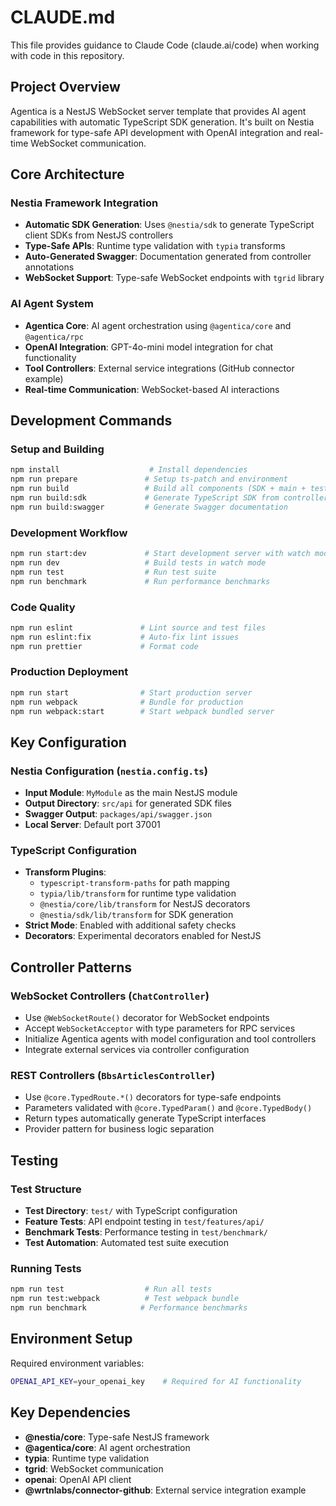 # CLAUDE.md

This file provides guidance to Claude Code (claude.ai/code) when working with code in this repository.

## Project Overview

Agentica is a NestJS WebSocket server template that provides AI agent capabilities with automatic TypeScript SDK generation. It's built on Nestia framework for type-safe API development with OpenAI integration and real-time WebSocket communication.

## Core Architecture

### Nestia Framework Integration
- **Automatic SDK Generation**: Uses `@nestia/sdk` to generate TypeScript client SDKs from NestJS controllers
- **Type-Safe APIs**: Runtime type validation with `typia` transforms
- **Auto-Generated Swagger**: Documentation generated from controller annotations
- **WebSocket Support**: Type-safe WebSocket endpoints with `tgrid` library

### AI Agent System
- **Agentica Core**: AI agent orchestration using `@agentica/core` and `@agentica/rpc`
- **OpenAI Integration**: GPT-4o-mini model integration for chat functionality
- **Tool Controllers**: External service integrations (GitHub connector example)
- **Real-time Communication**: WebSocket-based AI interactions

## Development Commands

### Setup and Building
```bash
npm install                    # Install dependencies
npm run prepare               # Setup ts-patch and environment
npm run build                 # Build all components (SDK + main + test)
npm run build:sdk             # Generate TypeScript SDK from controllers
npm run build:swagger         # Generate Swagger documentation
```

### Development Workflow
```bash
npm run start:dev             # Start development server with watch mode
npm run dev                   # Build tests in watch mode
npm run test                  # Run test suite
npm run benchmark             # Run performance benchmarks
```

### Code Quality
```bash
npm run eslint               # Lint source and test files
npm run eslint:fix           # Auto-fix lint issues
npm run prettier             # Format code
```

### Production Deployment
```bash
npm run start                # Start production server
npm run webpack              # Bundle for production
npm run webpack:start        # Start webpack bundled server
```

## Key Configuration

### Nestia Configuration (`nestia.config.ts`)
- **Input Module**: `MyModule` as the main NestJS module
- **Output Directory**: `src/api` for generated SDK files
- **Swagger Output**: `packages/api/swagger.json`
- **Local Server**: Default port 37001

### TypeScript Configuration
- **Transform Plugins**: 
  - `typescript-transform-paths` for path mapping
  - `typia/lib/transform` for runtime type validation
  - `@nestia/core/lib/transform` for NestJS decorators
  - `@nestia/sdk/lib/transform` for SDK generation
- **Strict Mode**: Enabled with additional safety checks
- **Decorators**: Experimental decorators enabled for NestJS

## Controller Patterns

### WebSocket Controllers (`ChatController`)
- Use `@WebSocketRoute()` decorator for WebSocket endpoints
- Accept `WebSocketAcceptor` with type parameters for RPC services
- Initialize Agentica agents with model configuration and tool controllers
- Integrate external services via controller configuration

### REST Controllers (`BbsArticlesController`)
- Use `@core.TypedRoute.*()` decorators for type-safe endpoints
- Parameters validated with `@core.TypedParam()` and `@core.TypedBody()`
- Return types automatically generate TypeScript interfaces
- Provider pattern for business logic separation

## Testing

### Test Structure
- **Test Directory**: `test/` with TypeScript configuration
- **Feature Tests**: API endpoint testing in `test/features/api/`
- **Benchmark Tests**: Performance testing in `test/benchmark/`
- **Test Automation**: Automated test suite execution

### Running Tests
```bash
npm run test                  # Run all tests
npm run test:webpack          # Test webpack bundle
npm run benchmark            # Performance benchmarks
```

## Environment Setup

Required environment variables:
```bash
OPENAI_API_KEY=your_openai_key    # Required for AI functionality
```

## Key Dependencies

- **@nestia/core**: Type-safe NestJS framework
- **@agentica/core**: AI agent orchestration
- **typia**: Runtime type validation
- **tgrid**: WebSocket communication
- **openai**: OpenAI API client
- **@wrtnlabs/connector-github**: External service integration example